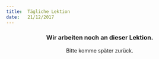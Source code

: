 ```yaml
---
title:  Tägliche Lektion
date:   21/12/2017
---
```


### <center>Wir arbeiten noch an dieser Lektion.</center>
<center>Bitte komme später zurück.</center>